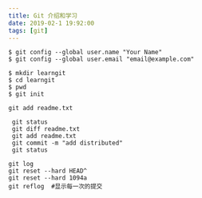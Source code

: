 ```yaml
---
title: Git 介绍和学习
date: 2019-02-1 19:92:00
tags: [git]
---
```






```
$ git config --global user.name "Your Name"
$ git config --global user.email "email@example.com"
```



```
$ mkdir learngit
$ cd learngit
$ pwd
$ git init
```



```
git add readme.txt
```



```
 git status
 git diff readme.txt 
 git add readme.txt
 git commit -m "add distributed"
 git status
```



```
git log
git reset --hard HEAD^
git reset --hard 1094a
git reflog  #显示每一次的提交


```












































